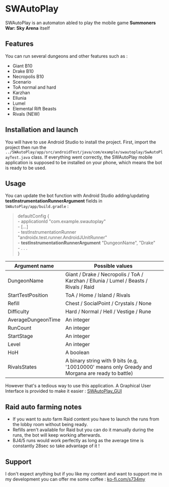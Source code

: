 # SWAutoPlay

SWAutoPlay is an automaton abled to play the mobile game **Summoners War: Sky Arena** itself

## Features

You can run several dungeons and other features such as :
- Giant B10
- Drake B10
- Necropolis B10
- Scenario
- ToA normal and hard
- Karzhan
- Ellunia
- Lumel
- Elemental Rift Beasts
- Rivals (NEW)

## Installation and launch

You will have to use Android Studio to install the project. First, import the project then run the `../SWAutoPlay/app/src/androidTest/java/com/example/swautoplay/SwAutoPlayTest.java` class.
If everything went correctly, the SWAutoPlay mobile application is supposed to be installed on your phone, which means the bot is ready to be used.

## Usage

You can update the bot function with Android Studio adding/updating **testInstrumentationRunnerArgument** fields in `SWAutoPlay/app/build.gradle` : 
 > defaultConfig {   
        - applicationId "com.example.swautoplay"   
        - [...]   
        - testInstrumentationRunner "androidx.test.runner.AndroidJUnitRunner"   
        - **testInstrumentationRunnerArgument** "DungeonName", "Drake"   
        - . . .   
    }   
   
| Argument name       | Possible values                                                                                       |
|---                  |---                                                                                                    |
| DungeonName         | Giant / Drake / Necropolis / ToA / Karzhan / Ellunia / Lumel / Beasts / Rivals / Raid                 |
| StartTestPosition   | ToA / Home / Island / Rivals                                                                          |
| Refill              | Chest / SocialPoint / Crystals / None                                                                 |
| Difficulty          | Hard / Normal / Hell / Vestige / Rune                                                                 |
| AverageDungeonTime  | An integer                                                                                            |
| RunCount            | An integer                                                                                            |
| StartStage          | An integer                                                                                            |
| Level               | An integer                                                                                            |
| HoH                 | A boolean                                                                                             |
| RivalsStates        | A binary string with 9 bits (e.g, '10010000' means only Gready and Morgana are ready to battle)       |

However that's a tedious way to use this application. A Graphical User Interface is provided to make it easier : [SWAutoPlay_GUI](https://github.com/JulienCHATEAU/SWAutoPlay_GUI)

## Raid auto farming notes

- If you want to auto farm Raid content you have to launch the runs from the lobby room without being ready. 
- Refills aren't available for Raid but you can do it manually during the runs, the bot will keep working afterwards.
- BJ4/5 runs would work perfectly as long as the average time is constantly 28sec so take advantage of it !

## Support

I don't expect anything but if you like my content and want to support me in my development you can offer me some coffee :
[ko-fi.com/s734my](https://ko-fi.com/s734my) 
